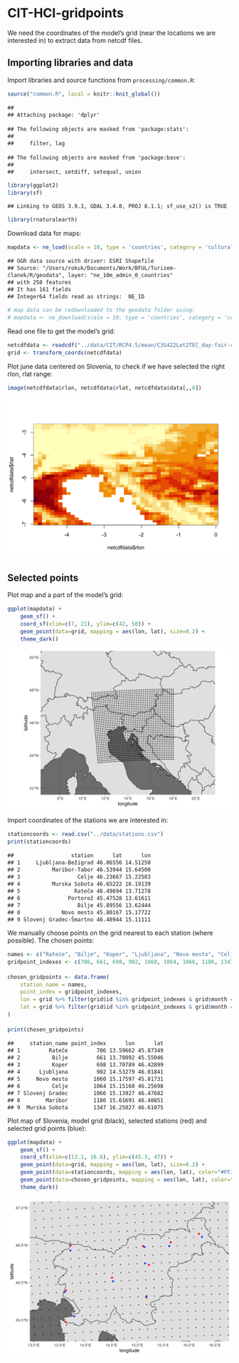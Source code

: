 CIT-HCI-gridpoints
================

We need the coordinates of the model’s grid (near the locations we are
interested in) to extract data from netcdf files.

## Importing libraries and data

Import libraries and source functions from `processing/common.R`:

``` r
source("common.R", local = knitr::knit_global())
```

    ## 
    ## Attaching package: 'dplyr'

    ## The following objects are masked from 'package:stats':
    ## 
    ##     filter, lag

    ## The following objects are masked from 'package:base':
    ## 
    ##     intersect, setdiff, setequal, union

``` r
library(ggplot2)
library(sf)
```

    ## Linking to GEOS 3.9.1, GDAL 3.4.0, PROJ 8.1.1; sf_use_s2() is TRUE

``` r
library(rnaturalearth)
```

Download data for maps:

``` r
mapdata <- ne_load(scale = 10, type = 'countries', category = 'cultural', returnclass = "sf", destdir = "geodata")
```

    ## OGR data source with driver: ESRI Shapefile 
    ## Source: "/Users/rokuk/Documents/Work/BFUL/Turizem-članek/R/geodata", layer: "ne_10m_admin_0_countries"
    ## with 258 features
    ## It has 161 fields
    ## Integer64 fields read as strings:  NE_ID

``` r
# map data can be redownloaded to the geodata folder using:
# mapdata <- ne_download(scale = 10, type = 'countries', category = 'cultural', returnclass = "sf", destdir = "/geodata")
```

Read one file to get the model’s grid:

``` r
netcdfdata <- readcdf("../data/CIT/RCP4.5/mean/C3S422Lot2TEC_day-fair-cit-month-proj_mean_monthly_2021_2040_v1.nc", "day-fair-cit-month-proj")
grid <- transform_coords(netcdfdata)
```

Plot june data centered on Slovenia, to check if we have selected the
right rlon, rlat range:

``` r
image(netcdfdata$rlon, netcdfdata$rlat, netcdfdata$data[,,6])
```

![](CIT-HCI-gridpoints_files/figure-gfm/unnamed-chunk-4-1.png)<!-- -->

## Selected points

Plot map and a part of the model’s grid:

``` r
ggplot(mapdata) +
    geom_sf() +
    coord_sf(xlim=c(7, 21), ylim=c(42, 50)) + 
    geom_point(data=grid, mapping = aes(lon, lat), size=0.2) +
    theme_dark()
```

![](CIT-HCI-gridpoints_files/figure-gfm/unnamed-chunk-5-1.png)<!-- -->

Import coordinates of the stations we are interested in:

``` r
stationcoords <- read.csv("../data/stations.csv")
print(stationcoords)
```

    ##                  station      lat      lon
    ## 1     Ljubljana-Bežigrad 46.06556 14.51250
    ## 2          Maribor-Tabor 46.53944 15.64500
    ## 3                  Celje 46.23667 15.22583
    ## 4          Murska Sobota 46.65222 16.19139
    ## 5                 Rateče 46.49694 13.71278
    ## 6               Portorož 45.47528 13.61611
    ## 7                  Bilje 45.89556 13.62444
    ## 8             Novo mesto 45.80167 15.17722
    ## 9 Slovenj Gradec-Šmartno 46.48944 15.11111

We manually choose points on the grid nearest to each station (where
possible). The chosen points:

``` r
names <- c("Rateče", "Bilje", "Koper", "Ljubljana", "Novo mesto", "Celje", "Slovenj Gradec", "Maribor", "Murska Sobota")
gridpoint_indexes <- c(706, 661, 698, 902, 1060, 1064, 1066, 1186, 1347)

chosen_gridpoints <- data.frame(
    station_name = names,
    point_index = gridpoint_indexes,
    lon = grid %>% filter(grid$id %in% gridpoint_indexes & grid$month == "jan") %>% select(lon),
    lat = grid %>% filter(grid$id %in% gridpoint_indexes & grid$month == "jan") %>% select(lat)
)

print(chosen_gridpoints)
```

    ##     station_name point_index      lon      lat
    ## 1         Rateče         706 13.59662 45.87349
    ## 2          Bilje         661 13.78092 45.55046
    ## 3          Koper         698 13.70789 46.42899
    ## 4      Ljubljana         902 14.53279 46.01841
    ## 5     Novo mesto        1060 15.17597 45.81731
    ## 6          Celje        1064 15.15160 46.25698
    ## 7 Slovenj Gradec        1066 15.13927 46.47682
    ## 8        Maribor        1186 15.61691 46.48851
    ## 9  Murska Sobota        1347 16.25027 46.61075

Plot map of Slovenia, model grid (black), selected stations (red) and
selected grid points (blue):

``` r
ggplot(mapdata) +
    geom_sf() +
    coord_sf(xlim=c(13.1, 16.6), ylim=c(45.3, 47)) + 
    geom_point(data=grid, mapping = aes(lon, lat), size=0.2) +
    geom_point(data=stationcoords, mapping = aes(lon, lat), color="#FF3000") +
    geom_point(data=chosen_gridpoints, mapping = aes(lon, lat), color="#0062FF") +
    theme_dark()
```

![](CIT-HCI-gridpoints_files/figure-gfm/unnamed-chunk-8-1.png)<!-- -->
